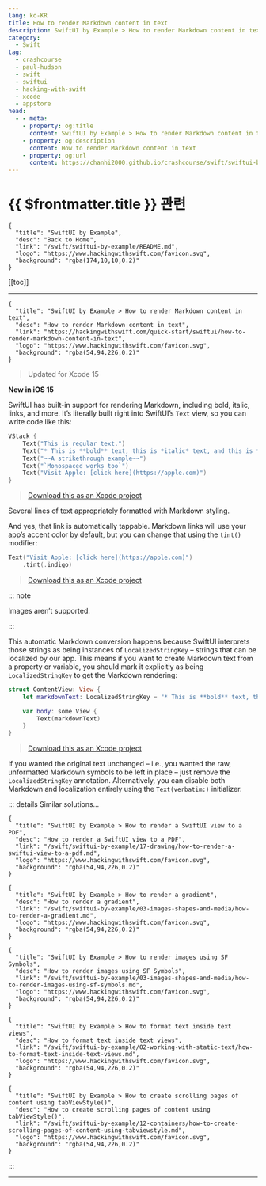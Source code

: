 ```yaml
---
lang: ko-KR
title: How to render Markdown content in text
description: SwiftUI by Example > How to render Markdown content in text
category:
  - Swift
tag: 
  - crashcourse
  - paul-hudson
  - swift
  - swiftui
  - hacking-with-swift
  - xcode
  - appstore
head:
  - - meta:
    - property: og:title
      content: SwiftUI by Example > How to render Markdown content in text
    - property: og:description
      content: How to render Markdown content in text
    - property: og:url
      content: https://chanhi2000.github.io/crashcourse/swift/swiftui-by-example/02-working-with-static-text/how-to-render-markdown-content-in-text.html
---
```


# {{ $frontmatter.title }} 관련

```component VPCard
{
  "title": "SwiftUI by Example",
  "desc": "Back to Home",
  "link": "/swift/swiftui-by-example/README.md",
  "logo": "https://www.hackingwithswift.com/favicon.svg",
  "background": "rgba(174,10,10,0.2)"
}
```

[[toc]]

---

```component VPCard
{
  "title": "SwiftUI by Example > How to render Markdown content in text",
  "desc": "How to render Markdown content in text",
  "link": "https://hackingwithswift.com/quick-start/swiftui/how-to-render-markdown-content-in-text",
  "logo": "https://www.hackingwithswift.com/favicon.svg",
  "background": "rgba(54,94,226,0.2)"
}
```

> Updated for Xcode 15

**New in iOS 15**

SwiftUI has built-in support for rendering Markdown, including bold, italic, links, and more. It’s literally built right into SwiftUI’s `Text` view, so you can write code like this:

```swift
VStack {
    Text("This is regular text.")
    Text("* This is **bold** text, this is *italic* text, and this is ***bold, italic*** text.")
    Text("~~A strikethrough example~~")
    Text("`Monospaced works too`")
    Text("Visit Apple: [click here](https://apple.com)")
}
```

> [<FontIcon icon="fas fa-file-zipper"/>Download this as an Xcode project](https://www.hackingwithswift.com/files/projects/swiftui/how-to-render-markdown-content-in-text-1.zip)

Several lines of text appropriately formatted with Markdown styling.

And yes, that link is automatically tappable. Markdown links will use your app’s accent color by default, but you can change that using the `tint()` modifier:

```swift
Text("Visit Apple: [click here](https://apple.com)")
    .tint(.indigo)
```

> [<FontIcon icon="fas fa-file-zipper"/>Download this as an Xcode project](https://www.hackingwithswift.com/files/projects/swiftui/how-to-render-markdown-content-in-text-2.zipp)

::: note

Images aren’t supported.

:::

This automatic Markdown conversion happens because SwiftUI interprets those strings as being instances of `LocalizedStringKey` – strings that can be localized by our app. This means if you want to create Markdown text from a property or variable, you should mark it explicitly as being `LocalizedStringKey` to get the Markdown rendering:

```swift
struct ContentView: View {
    let markdownText: LocalizedStringKey = "* This is **bold** text, this is *italic* text, and this is ***bold, italic*** text."

    var body: some View {
        Text(markdownText)
    }
}
```

> [<FontIcon icon="fas fa-file-zipper"/>Download this as an Xcode project](https://www.hackingwithswift.com/files/projects/swiftui/how-to-render-markdown-content-in-text-3.zip)

If you wanted the original text unchanged – i.e., you wanted the raw, unformatted Markdown symbols to be left in place – just remove the `LocalizedStringKey` annotation. Alternatively, you can disable both Markdown and localization entirely using the `Text(verbatim:)` initializer.

::: details Similar solutions…

```component VPCard
{
  "title": "SwiftUI by Example > How to render a SwiftUI view to a PDF",
  "desc": "How to render a SwiftUI view to a PDF",
  "link": "/swift/swiftui-by-example/17-drawing/how-to-render-a-swiftui-view-to-a-pdf.md",
  "logo": "https://www.hackingwithswift.com/favicon.svg",
  "background": "rgba(54,94,226,0.2)"
}
```

```component VPCard
{
  "title": "SwiftUI by Example > How to render a gradient",
  "desc": "How to render a gradient",
  "link": "/swift/swiftui-by-example/03-images-shapes-and-media/how-to-render-a-gradient.md",
  "logo": "https://www.hackingwithswift.com/favicon.svg",
  "background": "rgba(54,94,226,0.2)"
}
```

```component VPCard
{
  "title": "SwiftUI by Example > How to render images using SF Symbols",
  "desc": "How to render images using SF Symbols",
  "link": "/swift/swiftui-by-example/03-images-shapes-and-media/how-to-render-images-using-sf-symbols.md",
  "logo": "https://www.hackingwithswift.com/favicon.svg",
  "background": "rgba(54,94,226,0.2)"
}
```

```component VPCard
{
  "title": "SwiftUI by Example > How to format text inside text views",
  "desc": "How to format text inside text views",
  "link": "/swift/swiftui-by-example/02-working-with-static-text/how-to-format-text-inside-text-views.md",
  "logo": "https://www.hackingwithswift.com/favicon.svg",
  "background": "rgba(54,94,226,0.2)"
}
```

```component VPCard
{
  "title": "SwiftUI by Example > How to create scrolling pages of content using tabViewStyle()",
  "desc": "How to create scrolling pages of content using tabViewStyle()",
  "link": "/swift/swiftui-by-example/12-containers/how-to-create-scrolling-pages-of-content-using-tabviewstyle.md",
  "logo": "https://www.hackingwithswift.com/favicon.svg",
  "background": "rgba(54,94,226,0.2)"
}
```

:::

---

<TagLinks />